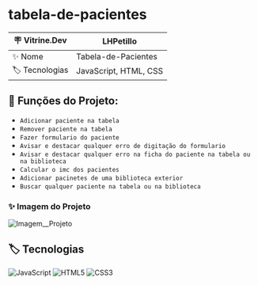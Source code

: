 # tabela-de-pacientes

| 🪧 Vitrine.Dev |    LHPetillo |
| -------------  | --- |
| ✨ Nome        | Tabela-de-Pacientes
| 🏷️ Tecnologias | JavaScript, HTML, CSS


## 🔨 Funções do Projeto:

- ``Adicionar paciente na tabela``
- ``Remover paciente na tabela``
- ``Fazer formulario do paciente``
- ``Avisar e destacar qualquer erro de digitação do formulario``
- ``Avisar e destacar qualquer erro na ficha do paciente na tabela ou na biblioteca``
- ``Calcular o imc dos pacientes``
- ``Adicionar pacinetes de uma biblioteca exterior``
- ``Buscar qualquer paciente na tabela ou na biblioteca``

### ✨ Imagem do Projeto
![Imagem__Projeto](https://live.staticflickr.com/65535/52245100557_796f4606dc_b.jpg)

## 🏷️ Tecnologias 

![JavaScript](https://img.shields.io/badge/JavaScript-323330?style=for-the-badge&logo=javascript&logoColor=F7DF1E)
![HTML5](https://img.shields.io/badge/HTML5-E34F26?style=for-the-badge&logo=html5&logoColor=white)
![CSS3](https://img.shields.io/badge/CSS3-1572B6?style=for-the-badge&logo=css3&logoColor=white)

